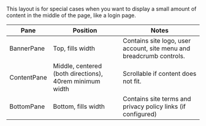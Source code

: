 ﻿This layout is for special cases when you want to display a small amount of content in the middle of the page, like a login page.

| Pane             | Position                       | Notes
|------------------|--------------------------------|-------------------------------
| BannerPane       | Top, fills width                | Contains site logo, user account, site menu and breadcrumb controls.
| ContentPane      | Middle, centered (both directions), 40rem minimum width | Scrollable if content does not fit.
| BottomPane       | Bottom, fills width             | Contains site terms and privacy policy links (if configured)

